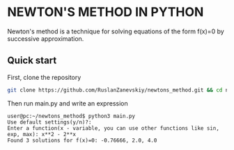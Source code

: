 # NEWTON'S METHOD IN PYTHON

Newton's method is a technique for solving equations of the form f(x)=0 by successive approximation.

## Quick start

First, clone the repository

```bash
git clone https://github.com/RuslanZanevskiy/newtons_method.git && cd newtons_method
```

Then run main.py and write an expression
```console
user@pc:~/newtons_method$ python3 main.py
Use default settings(y/n)?: 
Enter a function(x - variable, you can use other functions like sin, exp, max): x**2 - 2**x
Found 3 solutions for f(x)=0: -0.76666, 2.0, 4.0
```
